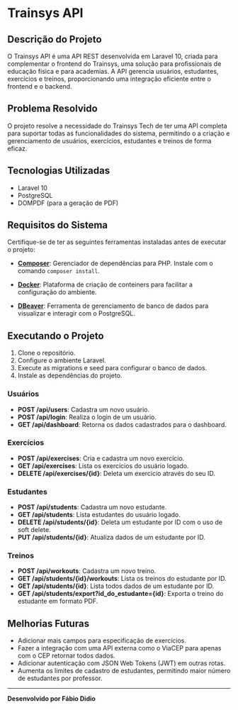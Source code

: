 # Trainsys API

## Descrição do Projeto

O Trainsys API é uma API REST desenvolvida em Laravel 10, criada para complementar o frontend do Trainsys, uma solução para profissionais de educação física e para academias.
A API gerencia usuários, estudantes, exercícios e treinos, proporcionando uma integração eficiente entre o frontend e o backend.

## Problema Resolvido

O projeto resolve a necessidade do Trainsys Tech de ter uma API completa para suportar todas as funcionalidades do sistema, permitindo o a criação e gerenciamento de usuários, exercícios, estudantes e treinos de forma eficaz.

## Tecnologias Utilizadas

-   Laravel 10
-   PostgreSQL
-   DOMPDF (para a geração de PDF)

## Requisitos do Sistema

Certifique-se de ter as seguintes ferramentas instaladas antes de executar o projeto:

-   **[Composer](https://getcomposer.org/)**: Gerenciador de dependências para PHP. Instale com o comando `composer install`.

-   **[Docker](https://www.docker.com/)**: Plataforma de criação de conteiners para facilitar a configuração do ambiente.

-   **[DBeaver](https://dbeaver.io/)**: Ferramenta de gerenciamento de banco de dados para visualizar e interagir com o PostgreSQL.

## Executando o Projeto

1. Clone o repositório.
2. Configure o ambiente Laravel.
3. Execute as migrations e seed para configurar o banco de dados.
4. Instale as dependências do projeto.

### Usuários

-   **POST /api/users**: Cadastra um novo usuário.
-   **POST /api/login**: Realiza o login de um usuário.
-   **GET /api/dashboard**: Retorna os dados cadastrados para o dashboard.

### Exercícios

-   **POST /api/exercises**: Cria e cadastra um novo exercício.
-   **GET /api/exercises**: Lista os exercícios do usuário logado.
-   **DELETE /api/exercises/{id}**: Deleta um exercício através do seu ID.

### Estudantes

-   **POST /api/students**: Cadastra um novo estudante.
-   **GET /api/students**: Lista estudantes do usuário logado.
-   **DELETE /api/students/{id}**: Deleta um estudante por ID com o uso de soft delete.
-   **PUT /api/students/{id}**: Atualiza dados de um estudante por ID.

### Treinos

-   **POST /api/workouts**: Cadastra um novo treino.
-   **GET /api/students/{id}/workouts**: Lista os treinos do estudante por ID.
-   **GET /api/students/{id}**: Lista todos dados de um estudante por ID.
-   **GET /api/students/export?id_do_estudante={id}**: Exporta o treino do estudante em formato PDF.

## Melhorias Futuras

-   Adicionar mais campos para especificação de exercícios.
-   Fazer a integração com uma API externa como o ViaCEP para apenas com o CEP retornar todos dados.
-   Adicionar autenticação com JSON Web Tokens (JWT) em outras rotas.
-   Aumenta os limites de cadastro de estudantes, permitindo maior número de estudantes por professor.

---

**Desenvolvido por Fábio Didio**
